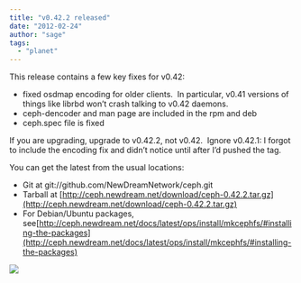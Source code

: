 ```yaml
---
title: "v0.42.2 released"
date: "2012-02-24"
author: "sage"
tags: 
  - "planet"
---
```


This release contains a few key fixes for v0.42:

- fixed osdmap encoding for older clients.  In particular, v0.41 versions of things like librbd won’t crash talking to v0.42 daemons.
- ceph-dencoder and man page are included in the rpm and deb
- ceph.spec file is fixed

If you are upgrading, upgrade to v0.42.2, not v0.42.  Ignore v0.42.1: I forgot to include the encoding fix and didn’t notice until after I’d pushed the tag.

You can get the latest from the usual locations:

- Git at git://github.com/NewDreamNetwork/ceph.git
- Tarball at [http://ceph.newdream.net/download/ceph-0.42.2.tar.gz](http://ceph.newdream.net/download/ceph-0.42.2.tar.gz)
- For Debian/Ubuntu packages, see[http://ceph.newdream.net/docs/latest/ops/install/mkcephfs/#installing-the-packages](http://ceph.newdream.net/docs/latest/ops/install/mkcephfs/#installing-the-packages)

![](http://track.hubspot.com/__ptq.gif?a=268973&k=14&bu=http://ceph.com&r=http://ceph.com/releases/v0-42-1-released/&bvt=rss&p=wordpress)

